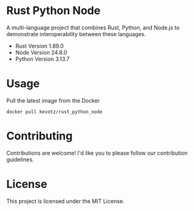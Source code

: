 # Rust Python Node
A multi-language project that combines Rust, Python, and Node.js to demonstrate interoperability between these languages.

- Rust Version 1.89.0
- Node Version 24.8.0
- Python Version 3.13.7


# Usage 
Pull the latest image from the Docker

`
docker pull kevotz/rust_python_node
`

# Contributing
Contributions are welcome! I'd like you to please follow our contribution guidelines.

# License
This project is licensed under the MIT License.
